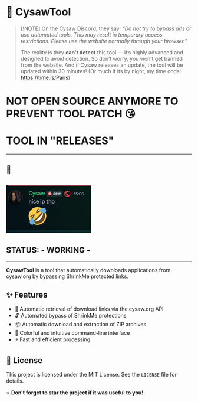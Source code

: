 # 🔧 CysawTool

> \[!NOTE]
> On the Cysaw Discord, they say:
> *“Do not try to bypass ads or use automated tools. This may result in temporary access restrictions. Please use the website normally through your browser.”*
>
> The reality is they **can’t detect** this tool — it’s highly advanced and designed to avoid detection. So don’t worry, you won’t get banned from the website.
> And if Cysaw releases an update, the tool will be updated within 30 minutes! (Or much if its by night, my time code: https://time.is/Paris)


# NOT OPEN SOURCE ANYMORE TO PREVENT TOOL PATCH 😘
# TOOL IN "RELEASES"
---

## 🤡
![clown](image.png)
---
## STATUS: - WORKING -
---

**CysawTool** is a tool that automatically downloads applications from cysaw.org by bypassing ShrinkMe protected links.

## ✨ Features

* 🎯 Automatic retrieval of download links via the cysaw\.org API
* 🔓 Automated bypass of ShrinkMe protections
* 📦 Automatic download and extraction of ZIP archives
* 🎨 Colorful and intuitive command-line interface
* ⚡ Fast and efficient processing



## 📄 License

This project is licensed under the MIT License. See the `LICENSE` file for details.

⭐ **Don’t forget to star the project if it was useful to you!**

